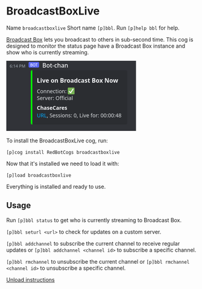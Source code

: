 # BroadcastBoxLive

Name `broadcastboxlive`
Short name `[p]bbl`.
Run `[p]help bbl` for help.

[Broadcast Box](https://github.com/Glimesh/broadcast-box) lets you broadcast to others in sub-second time. This cog is designed to monitor the status page have a Broadcast Box instance and show who is currently streaming.

![Broadcast Box Live embed example](./img/broadcastboxlive-embed.png)

To install the BroadcastBoxLive cog, run:

```console
[p]cog install RedBotCogs broadcastboxlive
```

Now that it's installed we need to load it with:

```console
[p]load broadcastboxlive
```

Everything is installed and ready to use.

## Usage

Run `[p]bbl status` to get who is currently streaming to Broadcast Box.

`[p]bbl seturl <url>` to check for updates on a custom server.

`[p]bbl addchannel` to subscribe the current channel to receive regular updates or `[p]bbl addchannel <channel id>` to subscribe a specific channel.

`[p]bbl rmchannel` to unsubscribe the current channel or `[p]bbl rmchannel <channel id>` to unsubscribe a specific channel.

[Unload instructions](../README.md#unload-cog-and-remove-repository-instructions)
